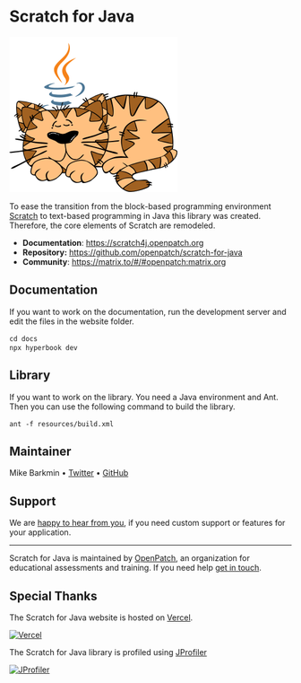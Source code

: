 # Scratch for Java

![](./docs/public/assets/logo.png)

To ease the transition from the block-based programming environment
[Scratch](scratch.mit.edu) to text-based programming in Java this
library was created. Therefore, the core elements of Scratch are remodeled.

- **Documentation**: https://scratch4j.openpatch.org
- **Repository:** https://github.com/openpatch/scratch-for-java
- **Community**: https://matrix.to/#/#openpatch:matrix.org

## Documentation

If you want to work on the documentation, run the
development server and edit the files in the website folder.

```
cd docs
npx hyperbook dev
```

## Library

If you want to work on the library. You need a Java environment and Ant. Then you can use the following command to build
the library.

```
ant -f resources/build.xml
```

## Maintainer

Mike Barkmin • [Twitter](https://twitter.com/mikebarkmin) • [GitHub](https://github.com/mikebarkmin/)

## Support

We are [happy to hear from you](mailto:contact@openpatch.org), if you need custom support or features for your application.

---

Scratch for Java is maintained by [OpenPatch](https://openpatch.org), an organization for educational assessments and training. If you need help [get in touch](mailto:contact@openpatch.org).

## Special Thanks

The Scratch for Java website is hosted on [Vercel](https://vercel.com).

[![Vercel](https://www.datocms-assets.com/31049/1618983297-powered-by-vercel.svg)](https://vercel.com?utm_source=openpatch&utm_campaign=oss)

The Scratch for Java library is profiled using [JProfiler](https://www.ej-technologies.com/products/jprofiler/overview.html)

[![JProfiler](https://www.ej-technologies.com/images/product_banners/jprofiler_medium.png)](https://www.ej-technologies.com/products/jprofiler/overview.html)
